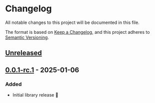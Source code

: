 # Changelog

All notable changes to this project will be documented in this file.

The format is based on [Keep a Changelog](https://keepachangelog.com/en/1.0.0/), and this project adheres to [Semantic Versioning](https://semver.org/spec/v2.0.0.html).

## [Unreleased]

## [0.0.1-rc.1] - 2025-01-06
### Added
- Initial library release :tada:

[unreleased]: https://github.com/pesde-pkg/tooling/commits/HEAD
[0.0.1-rc.1]: https://pesde.dev/packages/pesde/toolchainlib/0.0.1-rc.1/any

